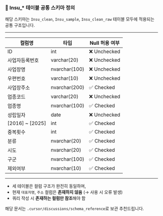 ### 📄 Insu_* 테이블 공통 스키마 정의

해당 스키마는 `Insu_clean`, `Insu_sample`, `Insu_clean_raw` 테이블 모두에 적용되는 공통 구조입니다.

---

| 컬럼명         | 타입           | Null 허용 여부 |
|----------------|----------------|----------------|
| ID             | int            | ❌ Unchecked   |
| 사업자등록번호 | varchar(20)    | ❌ Unchecked   |
| 사업장명       | nvarchar(100)  | ❌ Unchecked   |
| 우편번호       | varchar(10)    | ❌ Unchecked   |
| 사업장주소     | nvarchar(200)  | ✅ Checked     |
| 업종코드       | varchar(20)    | ❌ Unchecked   |
| 업종명         | nvarchar(100)  | ✅ Checked     |
| 성립일자       | date           | ❌ Unchecked   |
| [2016] ~ [2025]| int            | ✅ Checked     |
| 중복횟수       | int            | ✅ Checked     |
| 분류           | nvarchar(20)   | ✅ Checked     |
| 시도           | nvarchar(20)   | ✅ Checked     |
| 구군           | nvarchar(100)  | ✅ Checked     |
| 제외여부       | nvarchar(10)   | ✅ Checked     |

---

- 세 테이블은 컬럼 구조가 완전히 동일하며,
- 현재 `대표자명`, `주소` 컬럼은 **존재하지 않음** (→ 사용 시 오류 발생)
- 쿼리 작성 시 **존재하는 컬럼만 참조**해야 함

해당 문서는 `.cursor/discussions/schema_reference`로 보관 추천드립니다.
